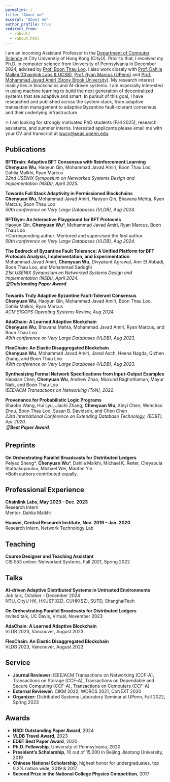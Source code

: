 ```yaml
---
permalink: /
title: "About me"
excerpt: "About me"
author_profile: true
redirect_from: 
  - /about/
  - /about.html
---
```


I am an incoming Assistant Professor in the [Department of Computer Science](https://www.cs.cityu.edu.hk) at City Universtiy of Hong Kong (CityU). Prior to that, I received my Ph.D. in computer science from University of Pennsylvania in December 2024, advised by [Prof. Boon Thau Loo](https://boonloo.cis.upenn.edu). I also work closely with [Prof. Dahlia Malkhi (Chainlink Labs & UCSB)](https://malkhi.com/about/), [Prof. Ryan Marcus (UPenn)](https://rmarcus.info/blog/) and [Prof. Mohammad Javad Amiri (Stony Brook University)](https://www3.cs.stonybrook.edu/~amiri/). My research interest mainly lies in blockchains and AI-driven systems. I am especially interested in using machine learning to build the next generation of decentralized systems that are adaptive and smart. In pursuit of this goal, I have researched and published across the system stack, from adaptive transaction management to adaptive Byzantine fault-tolerant consensus and their underlying infrastructure. 

🔥 I am looking for strongly motivated PhD students (Fall 2025), research assistants, and summer interns. Interested applicants please email me with your CV and transcript at wucy@seas.upenn.edu.


## Publications
**BFTBrain: Adaptive BFT Consensus with Reinforcement Learning** <br />
**Chenyuan Wu**, Haoyun Qin, Mohammad Javad Amiri, Boon Thau Loo, Dahlia Malkhi, Ryan Marcus <br />
_22nd USENIX Symposium on Networked Systems Design and Implementation (NSDI), April 2025._

**Towards Full Stack Adaptivity in Permissioned Blockchains** <br />
**Chenyuan Wu**, Mohammad Javad Amiri, Haoyun Qin, Bhavana Mehta, Ryan Marcus, Boon Thau Loo <br />
_50th conference on Very Large Databases (VLDB), Aug 2024._

**BFTGym: An Interactive Playground for BFT Protocols** <br />
Haoyun Qin, **Chenyuan Wu**\*, Mohammad Javad Amiri, Ryan Marcus, Boon Thau Loo <br />
*Corresponding author. Mentored and supervised the first author. <br />
_50th conference on Very Large Databases (VLDB), Aug 2024._

**The Bedrock of Byzantine Fault Tolerance: A Unified Platform for BFT Protocols Analysis, Implementation, and Experimentation** <br />
Mohammad Javad Amiri, **Chenyuan Wu**, Divyakant Agrawal, Amr El Abbadi, Boon Thau Loo, and Mohammad Sadoghi <br />
_21st USENIX Symposium on Networked Systems Design and Implementation (NSDI), April 2024. <br />
🏆**Outstanding Paper Award**_.

**Towards Truly Adaptive Byzantine Fault-Tolerant Consensus** <br />
**Chenyuan Wu**, Haoyun Qin, Mohammad Javad Amiri, Boon Thau Loo, Dahlia Malkhi, Ryan Marcus <br />
_ACM SIGOPS Operating Systems Review, Aug 2024._

**AdaChain: A Learned Adaptive Blockchain** <br />
**Chenyuan Wu**, Bhavana Mehta, Mohammad Javad Amiri, Ryan Marcus, and Boon Thau Loo <br />
_49th conference on Very Large Databases (VLDB), Aug 2023._

**FlexChain: An Elastic Disaggregated Blockchain** <br />
**Chenyuan Wu**, Mohammad Javad Amiri, Jared Asch, Heena Nagda, Qizhen Zhang, and Boon Thau Loo <br />
_49th conference on Very Large Databases (VLDB), Aug 2023._

**Synthesizing Formal Network Specifications from Input-Output Examples** <br />
Haoxian Chen, **Chenyuan Wu**, Andrew Zhao, Mukund Raghothaman, Mayur Naik, and Boon Thau Loo <br />
_IEEE/ACM Transactions on Networking (ToN), 2022._

**Provenance for Probabilistic Logic Programs** <br />
Shaobo Wang, Hui Lyu, Jiachi Zhang, **Chenyuan Wu**, Xinyi Chen, Wenchao Zhou, Boon Thau Loo, Susan B. Davidson, and Chen Chen <br />
_23rd International Conference on Extending Database Technology, (EDBT), Apr 2020. <br />
🏆**Best Paper Award**._

## Preprints
**On Orchestrating Parallel Broadcasts for Distributed Ledgers** <br />
Peiyao Sheng\*, **Chenyuan Wu**\*, Dahlia Malkhi, Michael K. Reiter, Chrysoula Stathakopoulou, Michael Wei, Maofan Yin <br />
*Both authors contributed equally.

## Professional Experience
**Chainlink Labs, May 2023 - Dec. 2023** <br />
Research Intern <br />
Mentor: Dahlia Malkhi

**Huawei, Central Research Institute, Nov. 2019 – Jan. 2020** <br />
Research Intern, Network Technology Lab

## Teaching
**Course Designer and Teaching Assistant** <br />
CIS 553 online: Networked Systems, Fall 2021, Spring 2022 

## Talks
**AI-driven Adaptive Distributed Systems in Untrusted Environments** <br />
Job talk, October - December 2024 <br />
NTU, CityU HK, HKUST(GZ), CUHK(SZ), SUTD, ShanghaiTech

**On Orchestrating Parallel Broadcasts for Distributed Ledgers** <br />
Invited talk, UC Davis, Virtual, November 2023

**AdaChain: A Learned Adaptive Blockchain** <br />
VLDB 2023, Vancouver, August 2023

**FlexChain: An Elastic Disaggregated Blockchain** <br />
VLDB 2023, Vancouver, August 2023

## Service
* **Journal Reviewer:** IEEE/ACM Transactions on Networking (CCF-A), Transactions on Storage (CCF-A), Transactions on Dependable and Secure Computing (CCF-A), Transactions on Computers (CCF-A)
* **External Reviewer:** CIKM 2022, WORDS 2021, CoNEXT 2020
* **Organizer:** Distributed Systems Laboratory Seminar at UPenn, Fall 2022, Spring 2023

## Awards
* **NSDI Outstanding Paper Award**, 2024
* **VLDB Travel Award**, 2023
* **EDBT Best Paper Award**, 2020
* **Ph.D. Fellowship**, University of Pennsylvania, 2020
* **President’s Scholarship**, 10 out of 15,000 in Beijing Jiaotong University, 2019
* **Chinese National Scholarship**, highest honor for undergraduates, top 0.2% nation wide, 2019 & 2017
* **Second Prize in the National College Physics Competition**, 2017
